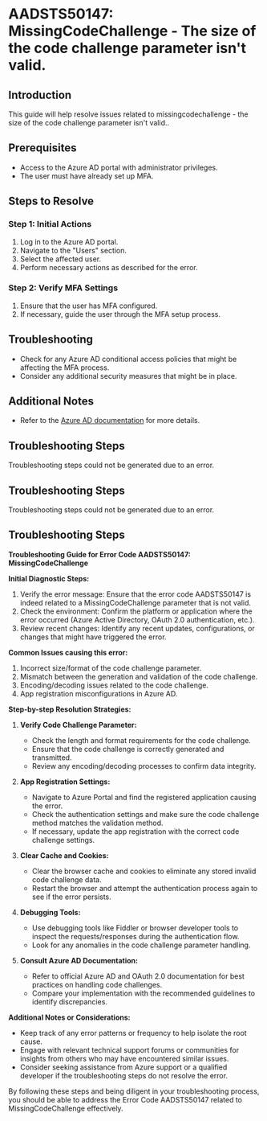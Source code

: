 # AADSTS50147: MissingCodeChallenge - The size of the code challenge parameter isn't valid.

## Introduction
This guide will help resolve issues related to missingcodechallenge - the size of the code challenge parameter isn't valid..

## Prerequisites
- Access to the Azure AD portal with administrator privileges.
- The user must have already set up MFA.

## Steps to Resolve

### Step 1: Initial Actions
1. Log in to the Azure AD portal.
2. Navigate to the "Users" section.
3. Select the affected user.
4. Perform necessary actions as described for the error.

### Step 2: Verify MFA Settings
1. Ensure that the user has MFA configured.
2. If necessary, guide the user through the MFA setup process.

## Troubleshooting
- Check for any Azure AD conditional access policies that might be affecting the MFA process.
- Consider any additional security measures that might be in place.

## Additional Notes
- Refer to the [Azure AD documentation](https://learn.microsoft.com/en-us/azure/active-directory/) for more details.


## Troubleshooting Steps
Troubleshooting steps could not be generated due to an error.

## Troubleshooting Steps
Troubleshooting steps could not be generated due to an error.

## Troubleshooting Steps
**Troubleshooting Guide for Error Code AADSTS50147: MissingCodeChallenge**

**Initial Diagnostic Steps:**
1. Verify the error message: Ensure that the error code AADSTS50147 is indeed related to a MissingCodeChallenge parameter that is not valid.
2. Check the environment: Confirm the platform or application where the error occurred (Azure Active Directory, OAuth 2.0 authentication, etc.).
3. Review recent changes: Identify any recent updates, configurations, or changes that might have triggered the error.

**Common Issues causing this error:**
1. Incorrect size/format of the code challenge parameter.
2. Mismatch between the generation and validation of the code challenge.
3. Encoding/decoding issues related to the code challenge.
4. App registration misconfigurations in Azure AD.

**Step-by-step Resolution Strategies:**

1. **Verify Code Challenge Parameter:**
   - Check the length and format requirements for the code challenge.
   - Ensure that the code challenge is correctly generated and transmitted.
   - Review any encoding/decoding processes to confirm data integrity.

2. **App Registration Settings:**
   - Navigate to Azure Portal and find the registered application causing the error.
   - Check the authentication settings and make sure the code challenge method matches the validation method.
   - If necessary, update the app registration with the correct code challenge settings.

3. **Clear Cache and Cookies:**
   - Clear the browser cache and cookies to eliminate any stored invalid code challenge data.
   - Restart the browser and attempt the authentication process again to see if the error persists.

4. **Debugging Tools:**
   - Use debugging tools like Fiddler or browser developer tools to inspect the requests/responses during the authentication flow.
   - Look for any anomalies in the code challenge parameter handling.

5. **Consult Azure AD Documentation:**
   - Refer to official Azure AD and OAuth 2.0 documentation for best practices on handling code challenges.
   - Compare your implementation with the recommended guidelines to identify discrepancies.

**Additional Notes or Considerations:**
- Keep track of any error patterns or frequency to help isolate the root cause.
- Engage with relevant technical support forums or communities for insights from others who may have encountered similar issues.
- Consider seeking assistance from Azure support or a qualified developer if the troubleshooting steps do not resolve the error.

By following these steps and being diligent in your troubleshooting process, you should be able to address the Error Code AADSTS50147 related to MissingCodeChallenge effectively.